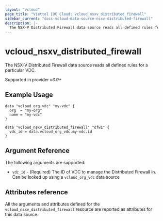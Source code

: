 ```yaml
---
layout: "vcloud"
page_title: "Viettel IDC Cloud: vcloud_nsxv_distributed_firewall"
sidebar_current: "docs-vcloud-data-source-nsxv-distributed-firewall"
description: |-
  The NSX-V Distributed Firewall data source reads all defined rules for a particular VDC
---
```


# vcloud\_nsxv\_distributed\_firewall

The NSX-V Distributed Firewall data source reads all defined rules for a particular VDC.

Supported in provider *v3.9+*

## Example Usage

```hcl
data "vcloud_org_vdc" "my-vdc" {
  org  = "my-org"
  name = "my-vdc"
}

data "vcloud_nsxv_distributed_firewall" "dfw1" {
  vdc_id = data.vcloud_org_vdc.my-vdc.id
}
```

## Argument Reference

The following arguments are supported:

* `vdc_id` - (Required) The ID of VDC to manage the Distributed Firewall in. Can be looked up using a `vcloud_org_vdc` data source

## Attributes reference

All the arguments and attributes defined for the `vcloud_nsxv_distributed_firewall` resource are reported as attributes for this data source.